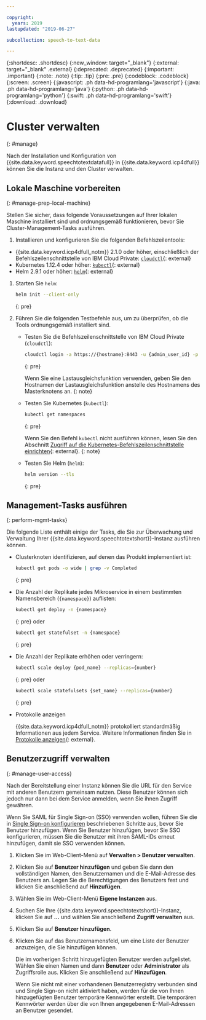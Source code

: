 ```yaml
---

copyright:
  years: 2019
lastupdated: "2019-06-27"

subcollection: speech-to-text-data

---
```


{:shortdesc: .shortdesc}
{:new_window: target="_blank"}
{:external: target="_blank" .external}
{:deprecated: .deprecated}
{:important: .important}
{:note: .note}
{:tip: .tip}
{:pre: .pre}
{:codeblock: .codeblock}
{:screen: .screen}
{:javascript: .ph data-hd-programlang='javascript'}
{:java: .ph data-hd-programlang='java'}
{:python: .ph data-hd-programlang='python'}
{:swift: .ph data-hd-programlang='swift'}
{:download: .download}

# Cluster verwalten
{: #manage}

Nach der Installation und Konfiguration von {{site.data.keyword.speechtotextdatafull}} in {{site.data.keyword.icp4dfull}} können Sie die Instanz und den Cluster verwalten. 

## Lokale Maschine vorbereiten
{: #manage-prep-local-machine}

Stellen Sie sicher, dass folgende Voraussetzungen auf Ihrer lokalen Maschine installiert sind und ordnungsgemäß funktionieren, bevor Sie Cluster-Management-Tasks ausführen. 

1. Installieren und konfigurieren Sie die folgenden Befehlszeilentools: 

  - {{site.data.keyword.icp4dfull_notm}} 2.1.0 oder höher, einschließlich der Befehlszeilenschnittstelle von IBM Cloud Private: [`cloudctl`](https://www.ibm.com/support/knowledgecenter/SSBS6K_3.1.2/manage_cluster/install_cli.html){: external}
  - Kubernetes 1.12.4 oder höher: [`kubectl`](https://docs-icpdata.mybluemix.net/docs/content/SSQNUZ_current/com.ibm.icpdata.doc/zen/install/kubectl-access.html){: external}
  - Helm 2.9.1 oder höher: [`helm`](https://helm.sh){: external}

1.  Starten Sie `helm`:

    ```bash
    helm init --client-only
    ```
    {: pre}

1.  Führen Sie die folgenden Testbefehle aus, um zu überprüfen, ob die Tools ordnungsgemäß installiert sind. 

    - Testen Sie die Befehlszeilenschnittstelle von IBM Cloud Private (`cloudctl`):

      ```bash
      cloudctl login -a https://{hostname}:8443 -u {admin_user_id} -p {admin_password}
      ```
      {: pre}

      Wenn Sie eine Lastausgleichsfunktion verwenden, geben Sie den Hostnamen der Lastausgleichsfunktion anstelle des Hostnamens des Masterknotens an.
      {: note}

    - Testen Sie Kubernetes (`kubectl`):

      ```bash
      kubectl get namespaces
      ```
      {: pre}

      Wenn Sie den Befehl `kubectl` nicht ausführen können, lesen Sie den Abschnitt [Zugriff auf die Kubernetes-Befehlszeilenschnittstelle einrichten](https://www.ibm.com/support/knowledgecenter/SSQNUZ_2.1.0/com.ibm.icpdata.doc/zen/install/kubectl-access.html){: external}.
      {: note}

    - Testen Sie Helm (`helm`):

      ```bash
      helm version --tls
      ```
      {: pre}

## Management-Tasks ausführen
{: perform-mgmt-tasks}

Die folgende Liste enthält einige der Tasks, die Sie zur Überwachung und Verwaltung Ihrer {{site.data.keyword.speechtotextshort}}-Instanz ausführen können. 

  - Clusterknoten identifizieren, auf denen das Produkt implementiert ist:
    ```bash
    kubectl get pods -o wide | grep -v Completed
    ```
    {: pre}

  - Die Anzahl der Replikate jedes Mikroservice in einem bestimmten Namensbereich (`{namespace}`) auflisten:
    ```bash
    kubectl get deploy -n {namespace}
    ```
    {: pre}
    oder
    ```bash
    kubectl get statefulset -n {namespace}
    ```
    {: pre}

  - Die Anzahl der Replikate erhöhen oder verringern:
    ```bash
    kubectl scale deploy {pod_name} --replicas={number}
    ```
    {: pre}
    oder
    ```bash
    kubectl scale statefulsets {set_name} --replicas={number}
    ```
    {: pre}

  - Protokolle anzeigen

    {{site.data.keyword.icp4dfull_notm}} protokolliert standardmäßig Informationen aus jedem Service. Weitere Informationen finden Sie in [Protokolle anzeigen](https://www.ibm.com/support/knowledgecenter/SSQNUZ_2.1.0/com.ibm.icpdata.doc/zen/admin/logs.html){: external}. 

## Benutzerzugriff verwalten
{: #manage-user-access}

Nach der Bereitstellung einer Instanz können Sie die URL für den Service mit anderen Benutzern gemeinsam nutzen. Diese Benutzer können sich jedoch nur dann bei dem Service anmelden, wenn Sie ihnen Zugriff gewähren. 

Wenn Sie SAML für Single Sign-on (SSO) verwenden wollen, führen Sie die in [Single Sign-on konfigurieren](https://www.ibm.com/support/knowledgecenter/SSQNUZ_2.1.0/com.ibm.icpdata.doc/zen/admin/saml-sso.html#saml-sso) beschriebenen Schritte aus, bevor Sie Benutzer hinzufügen. Wenn Sie Benutzer hinzufügen, bevor Sie SSO konfigurieren, müssen Sie die Benutzer mit ihren SAML-IDs erneut hinzufügen, damit sie SSO verwenden können. 

1.  Klicken Sie im Web-Client-Menü auf **Verwalten > Benutzer verwalten**. 

1.  Klicken Sie auf **Benutzer hinzufügen** und geben Sie dann den vollständigen Namen, den Benutzernamen und die E-Mail-Adresse des Benutzers an. Legen Sie die Berechtigungen des Benutzers fest und klicken Sie anschließend auf **Hinzufügen**. 

1.  Wählen Sie im Web-Client-Menü **Eigene Instanzen** aus. 

1.  Suchen Sie Ihre {{site.data.keyword.speechtotextshort}}-Instanz, klicken Sie auf **...** und wählen Sie anschließend **Zugriff verwalten** aus. 

1.  Klicken Sie auf **Benutzer hinzufügen**. 

1.  Klicken Sie auf das Benutzernamensfeld, um eine Liste der Benutzer anzuzeigen, die Sie hinzufügen können. 

    Die im vorherigen Schritt hinzugefügten Benutzer werden aufgelistet. Wählen Sie einen Namen und dann **Benutzer** oder **Administrator** als Zugriffsrolle aus. Klicken Sie anschließend auf **Hinzufügen**. 

    Wenn Sie nicht mit einer vorhandenen Benutzerregistry verbunden sind und Single Sign-on nicht aktiviert haben, werden für die von Ihnen hinzugefügten Benutzer temporäre Kennwörter erstellt. Die temporären Kennwörter werden über die von Ihnen angegebenen E-Mail-Adressen an Benutzer gesendet. 
